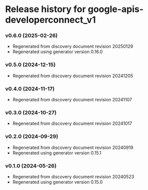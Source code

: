 # Release history for google-apis-developerconnect_v1

### v0.6.0 (2025-02-26)

* Regenerated from discovery document revision 20250129
* Regenerated using generator version 0.16.0

### v0.5.0 (2024-12-15)

* Regenerated from discovery document revision 20241205

### v0.4.0 (2024-11-17)

* Regenerated from discovery document revision 20241107

### v0.3.0 (2024-10-27)

* Regenerated from discovery document revision 20241017

### v0.2.0 (2024-09-29)

* Regenerated from discovery document revision 20240919
* Regenerated using generator version 0.15.1

### v0.1.0 (2024-05-26)

* Regenerated from discovery document revision 20240523
* Regenerated using generator version 0.15.0

